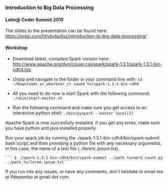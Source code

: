 ### Introduction to Big Data Processing
#### Latin@ Coder Summit 2015

The slides to the presentation can be found here: https://prezi.com/htjybybpltsz/introduction-to-big-data-processing/

#### Workshop

- Download latest, compiled Spark version here: http://www.apache.org/dyn/closer.cgi/spark/spark-1.3.1/spark-1.3.1-bin-cdh4.tgz
- Unzip and navigate to the folder in your command line with:
	```cd ~/Downloads_or_wherever_it saved to/spark-1.3.1-bin-cdh4```

- All you need to do now is start Spark with the following command:
	```./sbin/start-master.sh```

- Run the following command and make sure you get access to an interactive python shell:
	```./bin/pyspark --master local[2]```

Apache Spark is now succesfully installed. If you get any erros, make sure you have python and java installed properly. 

Run your spark job by running the ./spark-1.3.1-bin-cdh4/bin/spark-submit bash script and then providing a python file with any necessary arguments, in this case, the name of a text file (../lorem_ipsum.txt).

	``` $ ./spark-1.3.1-bin-cdh4/bin/spark-submit ../path_to/word_count.py ../path_to/lorem_ipsum.txt```

If you run into any issues, or have any comments, don't hesitate to email me at lfdepombo at gmail dot com. 

